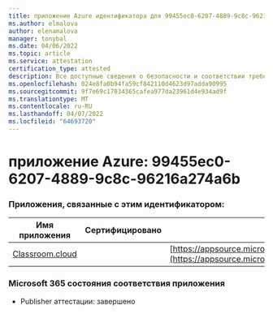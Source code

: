 ```yaml
---
title: приложение Azure идентификатора для 99455ec0-6207-4889-9c8c-96216a274a6b
ms.author: elmalova
author: elenamalova
manager: tonybal
ms.date: 04/06/2022
ms.topic: article
ms.service: attestation
certification_type: attested
description: Все доступные сведения о безопасности и соответствии требованиям для 99455ec0-6207-4889-9c8c-96216a274a6b.
ms.openlocfilehash: 024e8fa0b94fa59cf842110d4623d97adda90995
ms.sourcegitcommit: 9f7e69c17034365cafea977da23961d4e934ad9f
ms.translationtype: MT
ms.contentlocale: ru-RU
ms.lasthandoff: 04/07/2022
ms.locfileid: "64693720"
---
```

# <a name="azure-app-id-99455ec0-6207-4889-9c8c-96216a274a6b"></a>приложение Azure: 99455ec0-6207-4889-9c8c-96216a274a6b


### <a name="apps-associated-with-this-id"></a>Приложения, связанные с этим идентификатором:
| **Имя приложения** | **Сертифицировано** | **Просмотр в AppSource** |
|--------------|---------------|-----------------------|
| [Classroom.cloud](../forward/netsupportltd1595255396224.classroom_cloud.md) |  | [https://appsource.microsoft.com/product/office/netsupportltd1595255396224.classroom_cloud](https://appsource.microsoft.com/product/office/netsupportltd1595255396224.classroom_cloud) |

### <a name="microsoft-365-app-compliance-status"></a>Microsoft 365 состояния соответствия приложения
- Publisher аттестации: завершено
